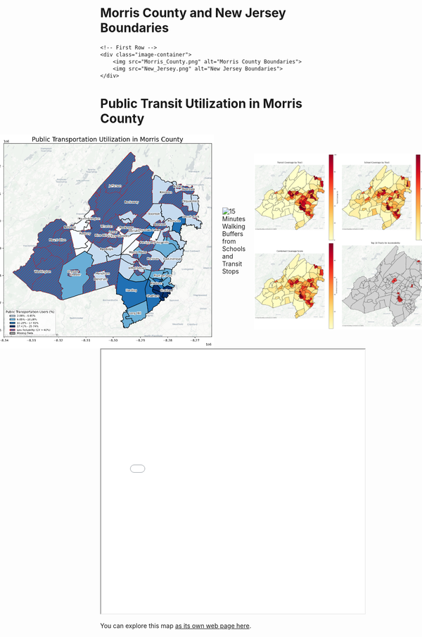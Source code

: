 <!DOCTYPE html>
<html lang="en">
<head>
    <meta charset="UTF-8">
    <meta name="viewport" content="width=device-width, initial-scale=1.0">
    <title>Side-by-Side Images</title>
    <style>
        .image-container {
            display: flex;
            justify-content: center; /* Center images horizontally */
            align-items: center; /* Align images vertically */
            gap: 20px; /* Space between images */
        }
        .image-container img {
            height: auto; /* Preserve aspect ratio */
        }
        .image-container img:first-child {
            width: auto; /* Keep Morris County image aspect ratio */
        }
        .image-container img:last-child {
            max-width: 400px; /* Set specific width for New Jersey */
        }
    </style>
</head>
<h1>Morris County and New Jersey Boundaries</h1>
    
    <!-- First Row -->
    <div class="image-container">
        <img src="Morris_County.png" alt="Morris County Boundaries">
        <img src="New_Jersey.png" alt="New Jersey Boundaries">
    </div>

<h1>Public Transit Utilization in Morris County</h1>
    <!-- Second Row -->
    <div class="image-container">
        <img src="Public_Transit_Utilization.png" alt="Public Transit Utilization in Morris County">
        <img src="Complete Analysis.png" alt="15 Minutes Walking Buffers from Schools and Transit Stops">
        <img src="Top_10.png" alt="Top 10 Locations for Accessibility">
    </div>
</body>
</html>
 


<iframe src=".html" height= "600" width= "600" ></iframe> 

You can explore this map [as its own web page here](morris_county_comprehensive_analysis.html).
